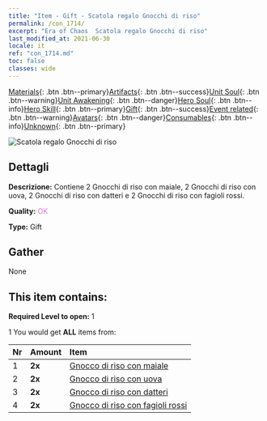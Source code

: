 ```yaml
---
title: "Item - Gift - Scatola regalo Gnocchi di riso"
permalink: /con_1714/
excerpt: "Era of Chaos  Scatola regalo Gnocchi di riso"
last_modified_at: 2021-06-30
locale: it
ref: "con_1714.md"
toc: false
classes: wide
---
```

 [Materials](/ItemsIT/){: .btn .btn--primary}[Artifacts](/ItemsIT/Artifacts/){: .btn .btn--success}[Unit Soul](/ItemsIT/UnitSoul/){: .btn .btn--warning}[Unit Awakening](/ItemsIT/UnitAwakening/){: .btn .btn--danger}[Hero Soul](/ItemsIT/HeroSoul/){: .btn .btn--info}[Hero Skill](/ItemsIT/HeroSkill/){: .btn .btn--primary}[Gift](/ItemsIT/Gift/){: .btn .btn--success}[Event related](/ItemsIT/Events/){: .btn .btn--warning}[Avatars](/ItemsIT/Avatars/){: .btn .btn--danger}[Consumables](/ItemsIT/Consumables/){: .btn .btn--info}[Unknown](/ItemsIT/Unknown/){: .btn .btn--primary}

 ![Scatola regalo Gnocchi di riso](/images/t/i_907330.png)

## Dettagli
 **Descrizione:** Contiene 2 Gnocchi di riso con maiale, 2 Gnocchi di riso con uova, 2 Gnocchi di riso con datteri e 2 Gnocchi di riso con fagioli rossi.

 **Quality:** <span style="color: #DA70D6">OK</span>

 **Type:** Gift

## Gather

  None

## This item contains:

 **Required Level to open:** 1

 1 You would get **ALL** items  from:

  | Nr | Amount |     Item    |
  |:---|:-------|:------------|
  | 1 |  **2x** | [Gnocco di riso con maiale](/ItemsIT/con_542/) |  | 
  | 2 |  **2x** | [Gnocco di riso con uova](/ItemsIT/con_543/) |  | 
  | 3 |  **2x** | [Gnocco di riso con datteri](/ItemsIT/con_544/) |  | 
  | 4 |  **2x** | [Gnocco di riso con fagioli rossi](/ItemsIT/con_545/) |  | 
